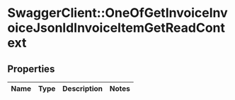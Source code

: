 # SwaggerClient::OneOfGetInvoiceInvoiceJsonldInvoiceItemGetReadContext

## Properties
Name | Type | Description | Notes
------------ | ------------- | ------------- | -------------

